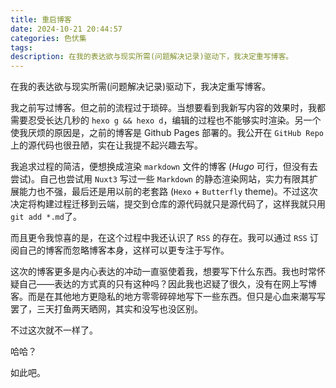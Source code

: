 ```yaml
---
title: 重启博客
date: 2024-10-21 20:44:57
categories: 色伏集
tags:
description: 在我的表达欲与现实所需(问题解决记录)驱动下，我决定重写博客。
---
```

在我的表达欲与现实所需(问题解决记录)驱动下，我决定重写博客。

我之前写过博客。但之前的流程过于琐碎。当想要看到我新写内容的效果时，我都需要忍受长达几秒的 `hexo g && hexo d`，编辑的过程也不能够实时渲染。另一个使我厌烦的原因是，之前的博客是 Github Pages 部署的。我公开在 `GitHub Repo` 上的源代码也很丑陋，实在让我提不起兴趣去写。

我追求过程的简洁，便想换成渲染 `markdown` 文件的博客 (*Hugo* 可行，但没有去尝试)。自己也尝试用 `Nuxt3` 写过一些 `Markdown` 的静态渲染网站，实力有限其扩展能力也不强，最后还是用以前的老套路 (`Hexo` + `Butterfly` theme)。不过这次决定将构建过程迁移到云端，提交到仓库的源代码就只是源代码了，这样我就只用 `git add *.md`了。

而且更令我惊喜的是，在这个过程中我还认识了 `RSS` 的存在。我可以通过 `RSS` 订阅自己的博客而忽略博客本身，这样可以更专注于写作。

这次的博客更多是内心表达的冲动一直驱使着我，想要写下什么东西。我也时常怀疑自己——表达的方式真的只有这种吗？因此我也迟疑了很久，没有在网上写博客。而是在其他地方更隐私的地方零零碎碎地写下一些东西。但只是心血来潮写写罢了，三天打鱼两天晒网，其实和没写也没区别。

不过这次就不一样了。

哈哈？

如此吧。
